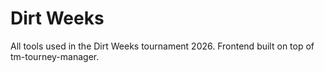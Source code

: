 # Dirt Weeks

All tools used in the Dirt Weeks tournament 2026.
Frontend built on top of tm-tourney-manager.